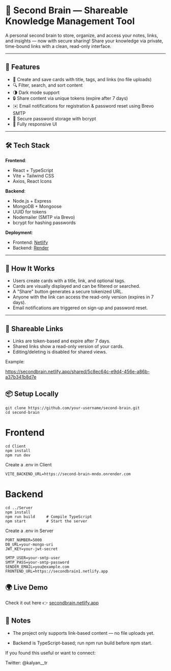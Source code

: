 # 🧠 Second Brain — Shareable Knowledge Management Tool

A personal second brain to store, organize, and access your notes, links, and insights — now with secure sharing! Share your knowledge via private, time-bound links with a clean, read-only interface.

---

## 🚀 Features

- 🔖 Create and save cards with title, tags, and links (no file uploads)
- 🔍 Filter, search, and sort content
- 🌗 Dark mode support
- 🔒 Share content via unique tokens (expire after 7 days)
- ✉️ Email notifications for registration & password reset using Brevo SMTP
- 🔑 Secure password storage with bcrypt
- 📱 Fully responsive UI

---

## 🛠️ Tech Stack

**Frontend**:
- React + TypeScript
- Vite + Tailwind CSS
- Axios, React Icons

**Backend**:
- Node.js + Express
- MongoDB + Mongoose
- UUID for tokens
- Nodemailer (SMTP via Brevo)
- bcrypt for hashing passwords

**Deployment**:
- Frontend: [Netlify](https://netlify.com)
- Backend: [Render](https://render.com)

---

## 🧪 How It Works

- Users create cards with a title, link, and optional tags.
- Cards are visually displayed and can be filtered or searched.
- A "Share" button generates a secure tokenized URL.
- Anyone with the link can access the read-only version (expires in 7 days).
- Email notifications are triggered on sign-up and password reset.

---

## 🔐 Shareable Links

- Links are token-based and expire after 7 days.
- Shared links show a read-only version of your cards.
- Editing/deleting is disabled for shared views.



Example:

https://secondbrain.netlify.app/shared/5c8ec64c-e9d4-456e-a86b-a37b341b8d7e


##  📦 Setup Locally
```
git clone https://github.com/your-username/second-brain.git
cd second-brain
```

# Frontend
```
cd Client
npm install
npm run dev
```



Create a .env in Client
```
VITE_BACKEND_URL=https://second-brain-mndo.onrender.com
```

# Backend
```
cd ../Server
npm install
npm run build     # Compile TypeScript
npm start         # Start the server
```




Create a .env in Server
```
PORT_NUMBER=5000
DB_URL=your-mongo-uri
JWT_KEY=your-jwt-secret

SMTP_USER=your-smtp-user
SMTP_PASS=your-smtp-password
SENDER_EMAIL=you@example.com
FRONTEND_URL=https://secondbrain1.netlify.app
```



## 🌍 Live Demo
Check it out here 👉 [secondbrain.netlify.app](https://secondbrain1.netlify.app/)


## 🧠 Notes
- The project only supports link-based content — no file uploads yet.

- Backend is TypeScript-based; run npm run build before npm start.


If you found this useful or want to connect:

Twitter: @kalyan__tr
